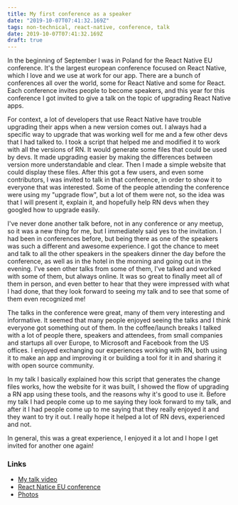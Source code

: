 ```yaml
---
title: My first conference as a speaker
date: "2019-10-07T07:41:32.169Z"
tags: non-technical, react-native, conference, talk
date: 2019-10-07T07:41:32.169Z
draft: true
---
```


In the beginning of September I was in Poland for the React Native EU conference. It's the largest european conference focused on React Native, which I love and we use at work for our app. There are a bunch of conferences all over the world, some for React Native and some for React. Each conference invites people to become speakers, and this year for this conference I got invited to give a talk on the topic of upgrading React Native apps.

For context, a lot of developers that use React Native have trouble upgrading their apps when a new version comes out. I always had a specific way to upgrade that was working well for me and a few other devs that I had talked to. I took a script that helped me and modified it to work with all the versions of RN. It would generate some files that could be used by devs. It made upgrading easier by making the differences between version more understandable and clear. Then I made a simple website that could display these files. After this got a few users, and even some contributors, I was invited to talk in that conference, in order to show it to everyone that was interested. Some of the people attending the conference were using my "upgrade flow", but a lot of them were not, so the idea was that I will present it, explain it, and hopefully help RN devs when they googled how to upgrade easily.

I've never done another talk before, not in any conference or any meetup, so it was a new thing for me, but I immediately said yes to the invitation. I had been in conferences before, but being there as one of the speakers was such a different and awesome experience. I got the chance to meet and talk to all the other speakers in the speakers dinner the day before the conference, as well as in the hotel in the morning and going out in the evening. I've seen other talks from some of them, I've talked and worked with some of them, but always online. It was so great to finally meet all of them in person, and even better to hear that they were impressed with what I had done, that they look forward to seeing my talk and to see that some of them even recognized me!

The talks in the conference were great, many of them very interesting and informative. It seemed that many people enjoyed seeing the talks and I think everyone got something out of them. In the coffee/launch breaks I talked with a lot of people there, speakers and attendees, from small companies and startups all over Europe, to Microsoft and Facebook from the US offices. I enjoyed exchanging our experiences working with RN, both using it to make an app and improving it or building a tool for it in and sharing it with open source community.

In my talk I basically explained how this script that generates the change files works, how the website for it was built, I showed the flow of upgrading a RN app using these tools, and the reasons why it's good to use it. Before my talk I had people come up to me saying they look forward to my talk, and after it I had people come up to me saying that they really enjoyed it and they want to try it out. I really hope it helped a lot of RN devs, experienced and not.

In general, this was a great experience, I enjoyed it a lot and I hope I get invited for another one again!

### Links
- [My talk video](https://youtu.be/fmh_ZGHh_eg)
- [React Natice EU conference](https://react-native.eu/)
- [Photos](https://www.facebook.com/pg/reactnativeeu/photos/?tab=album&album_id=658228464664869)
